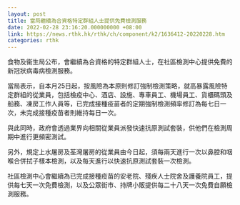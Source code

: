 ```yaml
---
layout: post
title: 當局繼續為合資格特定群組人士提供免費檢測服務
date: 2022-02-28 23:16:20.000000000 +08:00
link: https://news.rthk.hk/rthk/ch/component/k2/1636412-20220228.htm
categories: rthk
---
```


食物及衞生局公布，會繼續為合資格的特定群組人士，在社區檢測中心提供免費的新冠狀病毒病檢測服務。
 
當局表示，自本月25日起，按風險為本原則修訂強制檢測策略，就高暴露風險特定群組的從業員，包括檢疫中心、酒店、設施、專車員工、機場員工、貨櫃碼頭及船務、凍房工作人員等，已完成接種疫苗者的定期強制檢測頻率修訂為每七日一次，未完成接種疫苗者則維持每日一次。

與此同時，政府會透過業界向相關從業員派發快速抗原測試套裝，供他們在檢測周期中進行更頻密測試。

另外，規定上水屠房及荃灣屠房的從業員由今日起，須每兩天進行一次以鼻腔和咽喉合併拭子樣本檢測，以及每天進行以快速抗原測試套裝一次檢測。
 
社區檢測中心會繼續為已完成接種疫苗的安老院、殘疾人士院舍及護養院員工，提供每七天一次免費檢測，以及公眾街市、持牌小販提供每二十八天一次免費自願檢測服務。
